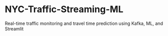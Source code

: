 # NYC-Traffic-Streaming-ML
 Real-time traffic monitoring and travel time prediction using Kafka, ML, and Streamlit
